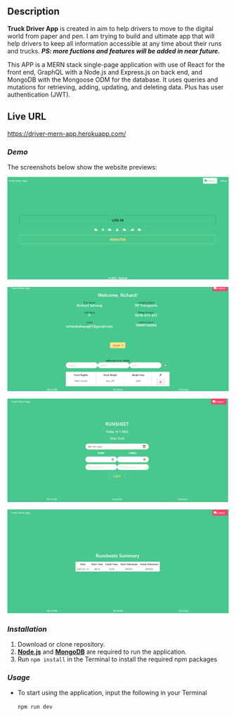 ## Description

**Truck Driver App** is created in aim to help drivers to move to the digital world from paper and pen. I am trying to build and ultimate app that will help drivers to keep all information accessible at any time about their runs and trucks. **_PS: more fuctions and features will be added in near future._**

This APP is a MERN stack single-page application with use of React for the front end, GraphQL with a Node.js and Express.js on back end, and MongoDB with the Mongoose ODM for the database. It uses queries and mutations for retrieving, adding, updating, and deleting data. Plus has user authentication (JWT).

## Live URL

https://driver-mern-app.herokuapp.com/

### _Demo_

The screenshots below show the website previews:

![Home Page](client/public/images/preview1.png)

![Profile Page](client/public/images/preview4.png)

![Runsheet Page](client/public/images/preview5.png)

![Summary Page](client/public/images/preview6.png)

### _Installation_

1. Download or clone repository.
2. [**Node.js**](https://nodejs.org/en/about/) and [**MongoDB**](https://www.mongodb.com/try/download/community) are required to run the application.
3. Run `npm install` in the Terminal to install the required npm packages

### _Usage_

- To start using the application, input the following in your Terminal

  `npm run dev`
